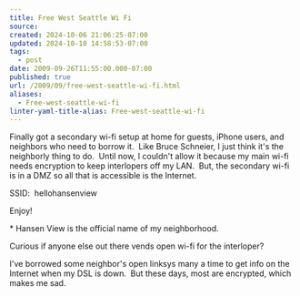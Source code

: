 ```yaml
---
title: Free West Seattle Wi Fi
source: 
created: 2024-10-06 21:06:25-07:00
updated: 2024-10-10 14:58:53-07:00
tags:
  - post
date: 2009-09-26T11:55:00.000-07:00
published: true
url: /2009/09/free-west-seattle-wi-fi.html
aliases:
  - Free-west-seattle-wi-fi
linter-yaml-title-alias: Free-west-seattle-wi-fi
---
```



Finally got a secondary wi-fi setup at home for guests, iPhone users, and neighbors who need to borrow it.  Like Bruce Schneier, I just think it's the neighborly thing to do.  Until now, I couldn't allow it because my main wi-fi needs encryption to keep interlopers off my LAN.  But, the secondary wi-fi is in a DMZ so all that is accessible is the Internet.  
  
SSID:  hellohansenview  
  
Enjoy!  
  
\* Hansen View is the official name of my neighborhood.  
  
Curious if anyone else out there vends open wi-fi for the interloper?  
  
I've borrowed some neighbor's open linksys many a time to get info on the Internet when my DSL is down.  But these days, most are encrypted, which makes me sad.  
  

<!-- ![](http://img.zemanta.com/pixy.gif?x-id=d511461a-1ddb-8538-abbf-e87405ac734b) -->